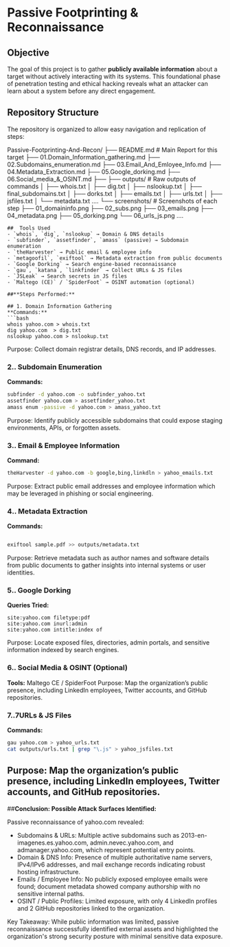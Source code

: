 #  Passive Footprinting & Reconnaissance

##  Objective
The goal of this project is to gather **publicly available information** about a target without actively interacting with its systems. This foundational phase of penetration testing and ethical hacking reveals what an attacker can learn about a system before any direct engagement.

## Repository Structure
The repository is organized to allow easy navigation and replication of steps:

Passive-Footprinting-And-Recon/
├── README.md         # Main Report for this target
├── 01.Domain_Information_gathering.md
├── 02.Subdomains_enumeration.md
├── 03.Email_And_Emloyee_Info.md
├── 04.Metadata_Extraction.md
├── 05.Google_dorking.md
├── 06.Social_media_&_OSINT.md
├── 
├── outputs/               # Raw outputs of commands
│   ├── whois.txt
│   ├── dig.txt
│   ├── nslookup.txt
│   ├── final_subdomains.txt
│   ├── dorks.txt
│   ├── emails.txt
│   ├── urls.txt
│   ├── jsfiles.txt
│   └── metadata.txt ....
└── screenshots/           # Screenshots of each step
    ├── 01_domaininfo.png
    ├── 02_subs.png
    ├── 03_emails.png
    ├── 04_metadata.png
    ├── 05_dorking.png
    └── 06_urls_js.png ....
```
##  Tools Used
- `whois`, `dig`, `nslookup` → Domain & DNS details
- `subfinder`, `assetfinder`, `amass` (passive) → Subdomain enumeration
- `theHarvester` → Public email & employee info
- `metagoofil`, `exiftool` → Metadata extraction from public documents
- `Google Dorking` → Search engine-based reconnaissance
- `gau`, `katana`, `linkfinder` → Collect URLs & JS files
- `JSLeak` → Search secrets in JS files
- `Maltego (CE)` / `SpiderFoot` → OSINT automation (optional)

##**Steps Performed:**

## 1. Domain Information Gathering
**Commands:**
```bash
whois yahoo.com > whois.txt
dig yahoo.com  > dig.txt
nslookup yahoo.com > nslookup.txt
```
Purpose: Collect domain registrar details, DNS records, and IP addresses.

### 2.. Subdomain Enumeration
**Commands:**
```bash
subfinder -d yahoo.com -o subfinder_yahoo.txt
assetfinder yahoo.com > assetfinder_yahoo.txt
amass enum -passive -d yahoo.com > amass_yahoo.txt
```
Purpose: Identify publicly accessible subdomains that could expose staging environments, APIs, or forgotten assets.

### 3️.. Email & Employee Information
**Command:**
```bash
theHarvester -d yahoo.com -b google,bing,linkdln > yahoo_emails.txt
```
Purpose: Extract public email addresses and employee information which may be leveraged in phishing or social engineering.

### 4️.. Metadata Extraction
**Commands:**
```bash

exiftool sample.pdf >> outputs/metadata.txt
```
Purpose: Retrieve metadata such as author names and software details from public documents to gather insights into internal systems or user identities.

### 5️.. Google Dorking
**Queries Tried:**
```
site:yahoo.com filetype:pdf
site:yahoo.com inurl:admin
site:yahoo.com intitle:index of
```
Purpose: Locate exposed files, directories, admin portals, and sensitive information indexed by search engines.

### 6.. Social Media & OSINT (Optional)
**Tools:** Maltego CE / SpiderFoot
Purpose: Map the organization’s public presence, including LinkedIn employees, Twitter accounts, and GitHub repositories.

### 7..7️URLs & JS Files
**Commands:**
```bash
gau yahoo.com > yahoo_urls.txt
cat outputs/urls.txt | grep "\.js" > yahoo_jsfiles.txt
```
Purpose: Map the organization’s public presence, including LinkedIn employees, Twitter accounts, and GitHub repositories.
---

##**Conclusion: Possible Attack Surfaces Identified:**

Passive reconnaissance of yahoo.com revealed:

* Subdomains & URLs: Multiple active subdomains such as 2013-en-imagenes.es.yahoo.com, admin.nevec.yahoo.com, and admanager.yahoo.com, which represent potential entry points.
* Domain & DNS Info: Presence of multiple authoritative name servers, IPv4/IPv6 addresses, and mail exchange records indicating robust hosting infrastructure.
* Emails / Employee Info: No publicly exposed employee emails were found; document metadata showed company authorship with no sensitive internal paths.
* OSINT / Public Profiles: Limited exposure, with only 4 LinkedIn profiles and 2 GitHub repositories linked to the organization.

  
Key Takeaway: While public information was limited, passive reconnaissance successfully identified external assets and highlighted the organization's strong security posture with minimal sensitive data exposure.
